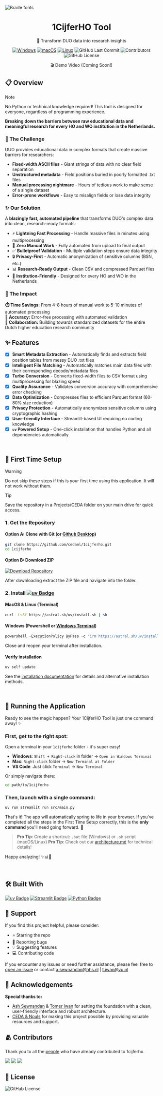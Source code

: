 ![Braille fonts](https://see.fontimg.com/api/rf5/DOeDd/MGE4NTM1Njg3NjZhNDZhZTgwNTE0MjE5YzUxMzA0OTgudHRm/VEVYVCBBTkFMWVNJUw/braille-cc0.png?r=dw&h=81&w=1250&fg=00B17E&bg=000000&s=65)

<div align="center">
  <h1>1CijferHO Tool</h1>

  <p>🚀 Transform DUO data into research insights</p>

  <p>
    <a href="#"><img src="https://custom-icon-badges.demolab.com/badge/Windows-0078D6?logo=windows11&logoColor=white" alt="Windows"></a>
    <a href="#"><img src="https://img.shields.io/badge/macOS-000000?logo=apple&logoColor=F0F0F0" alt="macOS"></a>
    <a href="#"><img src="https://img.shields.io/badge/Linux-FCC624?logo=linux&logoColor=black" alt="Linux"></a>
    <img src="https://badgen.net/github/last-commit/cedanl/1cijferho" alt="GitHub Last Commit">
    <img src="https://badgen.net/github/contributors/cedanl/1cijferho" alt="Contributors">
    <img src="https://img.shields.io/github/license/cedanl/1cijferho" alt="GitHub License">
  </p>

  <p>🎬 Demo Video (Coming Soon!)</p>
</div>

## 📋 Overview
> [!NOTE]
> No Python or technical knowledge required! This tool is designed for everyone, regardless of programming experience.

**Breaking down the barriers between raw educational data and meaningful research for every HO and WO institution in the Netherlands.**

### 🚨 The Challenge
DUO provides educational data in complex formats that create massive barriers for researchers:
- **Fixed-width ASCII files** - Giant strings of data with no clear field separation
- **Unstructured metadata** - Field positions buried in poorly formatted .txt files  
- **Manual processing nightmare** - Hours of tedious work to make sense of a single dataset
- **Error-prone workflows** - Easy to misalign fields or lose data integrity

### ✨ Our Solution
A **blazingly fast, automated pipeline** that transforms DUO's complex data into clean, research-ready formats:

- ⚡ **Lightning Fast Processing** - Handle massive files in minutes using multiprocessing
- 🎯 **Zero Manual Work** - Fully automated from upload to final output
- ✅ **Bulletproof Validation** - Multiple validation steps ensure data integrity
- 🔒 **Privacy-First** - Automatic anonymization of sensitive columns (BSN, etc.)
- 📊 **Research-Ready Output** - Clean CSV and compressed Parquet files
- 🏢 **Institution-Friendly** - Designed for every HO and WO in the Netherlands

### 🎉 The Impact
**⏱️ Time Savings:** From 4-8 hours of manual work to 5-10 minutes of automated processing  
**🎯 Accuracy:** Error-free processing with automated validation  
**🤝 Collaboration:** Building towards standardized datasets for the entire Dutch higher education research community

## ✨ Features
- [x] **Smart Metadata Extraction** - Automatically finds and extracts field position tables from messy DUO .txt files
- [x] **Intelligent File Matching** - Automatically matches main data files with their corresponding decode/metadata files
- [x] **Turbo Conversion** - Converts fixed-width files to CSV format using multiprocessing for blazing speed
- [x] **Quality Assurance** - Validates conversion accuracy with comprehensive error checking
- [x] **Data Optimization** - Compresses files to efficient Parquet format (60-80% size reduction)
- [x] **Privacy Protection** - Automatically anonymizes sensitive columns using cryptographic hashing
- [x] **User-friendly Interface** - Streamlit-based UI requiring no coding knowledge
- [x] **`uv` Powered Setup** - One-click installation that handles Python and all dependencies automatically

<br>

## 🔧 First Time Setup
> [!WARNING]
> Do not skip these steps if this is your first time using this application. It will not work without them.

> [!TIP]
> Save the repository in a Projects/CEDA folder on your main drive for quick access.


### 1. Get the Repository

#### Option A: Clone with Git (or [Github Desktop](https://github.com/apps/desktop))
```bash
git clone https://github.com/cedanl/1cijferho.git
cd 1cijferho
```

#### Option B: Download ZIP
[![Download Repository](https://img.shields.io/badge/Download-Repository-green)](https://github.com/cedanl/1cijferho/archive/refs/heads/main.zip)

After downloading extract the ZIP file and navigate into the folder.

### 2. Install [![uv Badge](https://img.shields.io/badge/uv-DE5FE9?logo=uv&logoColor=fff&style=flat)](https://docs.astral.sh/uv/)

#### MacOS & Linux (Terminal)
```bash
curl -LsSf https://astral.sh/uv/install.sh | sh
```

#### Windows (Powershell or [Windows Terminal](https://apps.microsoft.com/detail/9n0dx20hk701?hl=nl-NL&gl=NL))
```powershell
powershell -ExecutionPolicy ByPass -c "irm https://astral.sh/uv/install.ps1 | iex"
```
Close and reopen your terminal after installation.

#### Verify installation

```bash
uv self update
```

See the [installation documentation](https://docs.astral.sh/uv/getting-started/installation/) for
details and alternative installation methods.

<br>

## 🚀 Running the Application

Ready to see the magic happen? Your 1CijferHO Tool is just one command away! ✨

### First, get to the right spot:

Open a terminal in your `1cijferho` folder - it's super easy!
- **Windows**: `Shift + Right-click` in folder → `Open in Windows Terminal` 
- **Mac**: `Right-click` folder → `New Terminal at Folder`
- **VS Code**: Just click `Terminal` → `New Terminal`

Or simply navigate there:
```bash
cd path/to/1cijferho
```

### Then, launch with a single command:

```bash
uv run streamlit run src/main.py
```

That's it! The app will automatically spring to life in your browser. If you've completed all the steps in the First Time Setup correctly, this is the **only command** you'll need going forward. 🎉

> **Pro Tip**: Create a shortcut: `.bat` file (Windows) or `.sh` script (macOS/Linux)
> **Pro Tip**: Check out our [architecture.md](architecture.md) for technical details!

Happy analyzing! ✨📊📝


<br>

## 🛠️ Built With
[![uv Badge](https://img.shields.io/badge/uv-DE5FE9?logo=uv&logoColor=fff&style=flat)](https://docs.astral.sh/uv/)
[![Streamlit Badge](https://img.shields.io/badge/Streamlit-FF4B4B?logo=streamlit&logoColor=fff&style=flat)](https://streamlit.io/)
[![Python Badge](https://img.shields.io/badge/Python-3776AB?logo=python&logoColor=fff&style=flat)](https://www.python.org/)

## 🤲 Support
If you find this project helpful, please consider:
- ⭐ Starring the repo
- 🐛 Reporting bugs
- 💡 Suggesting features
- 💻 Contributing code

If you encounter any issues or need further assistance, please feel free to [open an issue](https://github.com/cedanl/1cijferho/issues) or contact a.sewnandan@hhs.nl | t.iwan@vu.nl

## 🙏 Acknowledgements
<strong>Special thanks to:</strong>
- [Ash Sewnandan](https://github.com/asewnandan) & [Tomer Iwan](https://github.com/Tomeriko96) for setting the foundation with a clean, user-friendly interface and robust architecture.
- [CEDA & Npuls](https://community-data-ai.npuls.nl/groups/view/44d20066-53a8-48c2-b4e9-be348e05d273/project-center-for-educational-data-analytics-ceda) for making this project possible by providing valuable resources and support.


## 🫂 Contributors
Thank you to all the [people](https://github.com/cedanl/1cijferho/graphs/contributors) who have already contributed to 1cijferho.


[![](https://github.com/asewnandan.png?size=50)](https://github.com/asewnandan)
[![](https://github.com/tin900.png?size=50)](https://github.com/tin900)
[![](https://github.com/Tomeriko96.png?size=50)](https://github.com/Tomeriko96)

## 🚦 License
![GitHub License](https://img.shields.io/github/license/cedanl/1cijferho)
